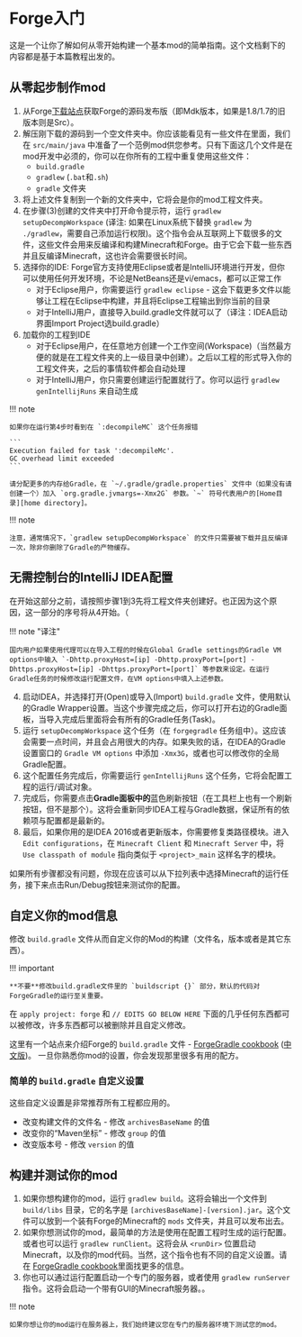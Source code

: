 Forge入门
========

这是一个让你了解如何从零开始构建一个基本mod的简单指南。这个文档剩下的内容都是基于本篇教程出发的。

从零起步制作mod
-----------

1. 从Forge[下载站点][files]获取Forge的源码发布版（即Mdk版本，如果是1.8/1.7的旧版本则是Src）。
2. 解压刚下载的源码到一个空文件夹中。你应该能看见有一些文件在里面，我们在 `src/main/java` 中准备了一个范例mod供您参考。只有下面这几个文件是在mod开发中必须的，你可以在你所有的工程中重复使用这些文件：
    - `build.gradle`
    - `gradlew` (`.bat`和`.sh`)
    - `gradle` 文件夹
3. 将上述文件复制到一个新的文件夹中，它将会是你的mod工程文件夹。
4. 在步骤(3)创建的文件夹中打开命令提示符，运行 `gradlew setupDecompWorkspace` (译注: 如果在Linux系统下替换 `gradlew` 为 `./gradlew`，需要自己添加运行权限)。这个指令会从互联网上下载很多的文件，这些文件会用来反编译和构建Minecraft和Forge。由于它会下载一些东西并且反编译Minecraft，这也许会需要很长时间。
5. 选择你的IDE: Forge官方支持使用Eclipse或者是IntelliJ环境进行开发，但你可以使用任何开发环境，不论是NetBeans还是vi/emacs，都可以正常工作
    - 对于Eclipse用户，你需要运行 `gradlew eclipse` - 这会下载更多文件以能够让工程在Eclipse中构建，并且将Eclipse工程输出到你当前的目录
    - 对于IntelliJ用户，直接导入build.gradle文件就可以了（译注：IDEA启动界面Import Project选build.gradle）
6. 加载你的工程到IDE
    - 对于Eclipse用户，在任意地方创建一个工作空间(Workspace)（当然最方便的就是在工程文件夹的上一级目录中创建）。之后以工程的形式导入你的工程文件夹，之后的事情软件都会自动处理
    - 对于IntelliJ用户，你只需要创建运行配置就行了。你可以运行 `gradlew genIntellijRuns` 来自动生成

!!! note

	如果你在运行第4步时看到在 `:decompileMC` 这个任务报错

    ```
    Execution failed for task ':decompileMc'.
    GC overhead limit exceeded
    ```

    请分配更多的内存给Gradle，在 `~/.gradle/gradle.properties` 文件中（如果没有请创建一个）加入 `org.gradle.jvmargs=-Xmx2G` 参数。`~` 符号代表用户的[Home目录][home directory]。

!!! note

    注意，通常情况下，`gradlew setupDecompWorkspace` 的文件只需要被下载并且反编译一次，除非你删除了Gradle的产物缓存。

无需控制台的IntelliJ IDEA配置
----------------------------

在开始这部分之前，请按照步骤1到3先将工程文件夹创建好。也正因为这个原因，这一部分的序号将从4开始。（

!!! note "译注"

	国内用户如果使用代理可以在导入工程的时候在Global Gradle settings的Gradle VM options中输入 `-Dhttp.proxyHost=[ip] -Dhttp.proxyPort=[port] -Dhttps.proxyHost=[ip] -Dhttps.proxyPort=[port]` 等参数来设定。在运行Gradle任务的时候修改运行配置文件，在VM options中填入上述参数。

4. 启动IDEA，并选择打开(Open)或导入(Import) `build.gradle` 文件，使用默认的Gradle Wrapper设置。当这个步骤完成之后，你可以打开右边的Gradle面板，当导入完成后里面将会有所有的Gradle任务(Task)。
5. 运行 `setupDecompWorkspace` 这个任务（在 `forgegradle` 任务组中）。这应该会需要一点时间，并且会占用很大的内存。如果失败的话，在IDEA的Gradle设置窗口的 `Gradle VM options` 中添加 `-Xmx3G`，或者也可以修改你的全局Gradle配置。
6. 这个配置任务完成后，你需要运行 `genIntellijRuns` 这个任务，它将会配置工程的运行/调试对象。
7. 完成后，你需要点击**Gradle面板中的**蓝色刷新按钮（在工具栏上也有一个刷新按钮，但不是那个）。这将会重新同步IDEA工程与Gradle数据，保证所有的依赖项与配置都是最新的。
8. 最后，如果你用的是IDEA 2016或者更新版本，你需要修复类路径模块。进入 `Edit configurations`，在 `Minecraft Client` 和 `Minecraft Server` 中，将 `Use classpath of module` 指向类似于 `<project>_main` 这样名字的模块。

如果所有步骤都没有问题，你现在应该可以从下拉列表中选择Minecraft的运行任务，接下来点击Run/Debug按钮来测试你的配置。

自定义你的mod信息
---------------

修改 `build.gradle` 文件从而自定义你的Mod的构建（文件名，版本或者是其它东西）。

!!! important

    **不要**修改build.gradle文件里的 `buildscript {}` 部分，默认的代码对ForgeGradle的运行至关重要。

在 `apply project: forge` 和 `// EDITS GO BELOW HERE` 下面的几乎任何东西都可以被修改，许多东西都可以被删除并且自定义修改。

这里有一个站点来介绍Forge的 `build.gradle` 文件 - [ForgeGradle cookbook][] ([中文版](http://forgegradle-cn.readthedocs.org/zh/latest/))。 一旦你熟悉你mod的设置，你会发现那里很多有用的配方。

[forgegradle cookbook]: https://forgegradle.readthedocs.org/en/latest/cookbook/ "The ForgeGradle cookbook"

### 简单的 `build.gradle` 自定义设置

这些自定义设置是非常推荐所有工程都应用的。

- 改变构建文件的文件名 - 修改 `archivesBaseName` 的值
- 改变你的“Maven坐标” - 修改 `group` 的值
- 改变版本号 - 修改 `version` 的值

构建并测试你的mod
---------------

1. 如果你想构建你的mod，运行 `gradlew build`。这将会输出一个文件到 `build/libs` 目录，它的名字是 `[archivesBaseName]-[version].jar`。这个文件可以放到一个装有Forge的Minecraft的 `mods` 文件夹，并且可以发布出去。
2. 如果你想测试你的mod，最简单的方法是使用在配置工程时生成的运行配置。或者也可以运行 `gradlew runClient`。这将会从 `<runDir>` 位置启动Minecraft，以及你的mod代码。当然，这个指令也有不同的自定义设置。请在 [ForgeGradle cookbook][]里面找更多的信息。
3. 你也可以通过运行配置启动一个专门的服务器，或者使用 `gradlew runServer` 指令。这将会启动一个带有GUI的Minecraft服务器。。


!!! note

	如果你想让你的mod运行在服务器上，我们始终建议您在专门的服务器环境下测试您的mod。
	
[files]: http://files.minecraftforge.net "Forge文件发布站"
[home directory]: https://en.wikipedia.org/wiki/Home_directory#Default_home_directory_per_operating_system "不同系统中默认的用户Home目录位置"
